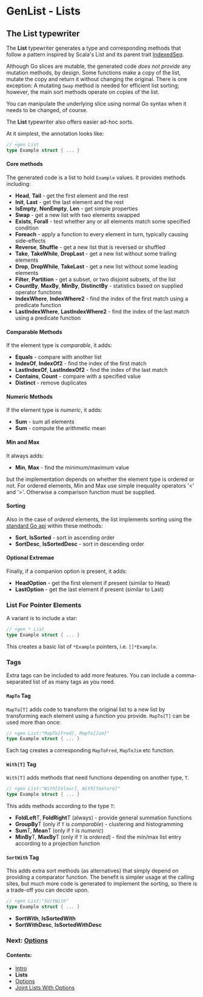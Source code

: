 # GenList - Lists

## The List typewriter

The **List** typewriter generates a type and corresponding methods that follow a pattern inspired by Scala's List and
its parent trait [IndexedSeq](http://www.scala-lang.org/api/2.11.7/#scala.collection.IndexedSeq).

Although Go slices are mutable, the generated code *does not provide* any mutation methods, by design. Some functions
make a copy of the list, mutate the copy and return it without changing the original. There is one exception:
A mutating `Swap` method is needed for efficient list sorting; however, the main sort methods operate on copies
of the list.

You can manipulate the underlying slice using normal Go syntax when it needs to be changed, of course.

The **List** typewriter also offers easier ad-hoc sorts.

At it simplest, the annotation looks like:

````go
// +gen List
type Example struct { ... }
````

#### Core methods

The generated code is a list to hold `Example` values. It provides methods including:

 * **Head**, **Tail** - get the first element and the rest
 * **Init**, **Last** - get the last element and the rest
 * **IsEmpty**, **NonEmpty**, **Len** - get simple properties
 * **Swap** - get a new list with two elements swapped
 * **Exists**, **Forall** - test whether any or all elements match some specified condition
 * **Foreach** - apply a function to every element in turn, typically causing side-effects
 * **Reverse**, **Shuffle** - get a new list that is reversed or shuffled
 * **Take**, **TakeWhile**, **DropLast** - get a new list without some trailing elements
 * **Drop**, **DropWhile**, **TakeLast** - get a new list without some leading elements
 * **Filter**, **Partition** - get a subset, or two disjoint subsets, of the list
 * **CountBy**, **MaxBy**, **MinBy**, **DistinctBy** - statistics based on supplied operator functions
 * **IndexWhere**, **IndexWhere2** - find the index of the first match using a predicate function
 * **LastIndexWhere**, **LastIndexWhere2** - find the index of the last match using a predicate function

#### Comparable Methods

If the element type is *comparable*, it adds:

 * **Equals** - compare with another list
 * **IndexOf**, **IndexOf2** - find the index of the first match
 * **LastIndexOf**, **LastIndexOf2** - find the index of the last match
 * **Contains**, **Count** - compare with a specified value
 * **Distinct** - remove duplicates

#### Numeric Methods

If the element type is *numeric*, it adds:

 * **Sum** - sum all elements
 * **Sum** - compute the arithmetic mean

#### Min and Max

It always adds:

 * **Min**, **Max** - find the minimum/maximum value

but the implementation depends on whether the element type is ordered or not. For ordered elements, Min and Max use
simple inequality operators '<' and '>'. Otherwise a comparison function must be supplied.

#### Sorting

Also in the case of *ordered* elements, the list implements sorting using the [standard Go api](https://golang.org/pkg/sort/)
within these methods:

* **Sort**, **IsSorted** - sort in ascending order
* **SortDesc**, **IsSortedDesc** - sort in descending order

#### Optional Extremae

Finally, if a companion option is present, it adds:

 * **HeadOption** - get the first element if present (similar to Head)
 * **LastOption** - get the last element if present (similar to Last)

### List For Pointer Elements

A variant is to include a star:

````go
// +gen * List
type Example struct { ... }
````

This creates a basic list of `*Example` pointers, i.e. `[]*Example`.

### Tags

Extra tags can be included to add more features. You can include a comma-separated list of as many tags as you need.

#### `MapTo` Tag

`MapTo[T]` adds code to transform the original list to a new 
list by transforming each element using a function you provide. `MapTo[T]` can be used more than once: 

````go
// +gen List:"MapTo[Fred], MapTo[Jim]"
type Example struct { ... }
````

Each tag creates a corresponding `MapToFred`, `MapToJim` etc function.

#### `With[T]` Tag

`With[T]` adds methods that need functions depending on another type, `T`.

````go
// +gen List:"With[Colour], With[Texture]"
type Example struct { ... }
````

This adds methods according to the type `T`:

 * **FoldLeft**T, **FoldRight**T (always) - provide general summation functions
 * **GroupBy**T (only if `T` is *comparable*) - clustering and histogramming
 * **Sum**T, **Mean**T (only if `T` is *numeric*)
 * **MinBy**T, **MaxBy**T (only if `T` is *ordered*) - find the min/max list entry according to a projection function

#### `SortWith` Tag

This adds extra sort methods (as alternatives) that simply depend on providing a comparator function. The benefit is
simpler usage at the calling sites, but much more code is generated to implement the sorting, so there is a trade-off
you can decide upon.

````go
// +gen List:"SortWith"
type Example struct { ... }
````

 * **SortWith**, **IsSortedWith**
 * **SortWithDesc**, **IsSortedWithDesc**

### Next: [Options](Option.md)
#### Contents:

 * [Intro](README.md)
 * **Lists**
 * [Options](Option.md)
 * [Joint Lists With Options](Unified.md)
